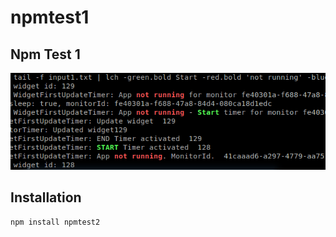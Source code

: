 # npmtest1

## Npm Test 1

![Demo](https://raw.githubusercontent.com/gliviu/log-color-highlight/master/sample.png)

## Installation

    npm install npmtest2